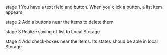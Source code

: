stage 1
You have a text field and  button. When you click a button, a list item appears.

stage 2
Add a buttons near the items to delete them

stage 3
Realize saving of list to Local Storage

stage 4
Add check-boxes near the items. Its states shoud be able in local Storage